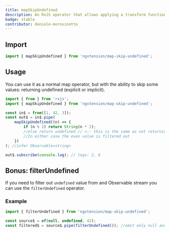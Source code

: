 ```yaml
---
title: mapSkipUndefined
description: An RxJS operator that allows applying a transform function to each value of the observable in (same as map), but with the ability to skip (filter out) some values if the function explicitly returns undefined or simply doesn't return anything for same code-path (implicit return undefined).
badge: stable
contributor: daniele-morosinotto
---
```


## Import

```ts
import { mapSkipUndefined } from 'ngxtension/map-skip-undefined';
```

## Usage

You can use it as a normal map operator, but with the ability to skip some values: returning undefined (explicit or implicit).

```ts
import { from } from 'rxjs';
import { mapSkipUndefined } from 'ngxtension/map-skip-undefined';

const in$ = from([1, 42, 3]);
const out$ = in$.pipe(
	mapSkipUndefined((n) => {
		if (n % 2) return String(n * 2);
		//else return undefined // <-- this is the same as not returning anything!
		//In either case the even value is filtered out
	})
); //infer Observable<string>

out$.subscribe(console.log); // logs: 2, 6
```

## Bonus: filterUndefined

If you need to filter out `undefined` value from and Observable stream you can use the `filterUndefined` operator.

### Example

```ts
import { filterUndefined } from 'ngxtension/map-skip-undefined';

const source$ = of(null, undefined, 42);
const filtered$ = source$.pipe(filterUndefined()); //emit only null and 42
```

